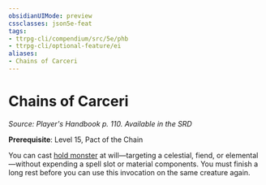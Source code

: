 ```yaml
---
obsidianUIMode: preview
cssclasses: json5e-feat
tags:
- ttrpg-cli/compendium/src/5e/phb
- ttrpg-cli/optional-feature/ei
aliases:
- Chains of Carceri
---
```

# Chains of Carceri
*Source: Player's Handbook p. 110. Available in the <span title='Systems Reference Document (5.1)'>SRD</span>*  

**Prerequisite**: Level 15, Pact of the Chain

You can cast [hold monster](/3-Mechanics/CLI/spells/hold-monster-xphb.md) at will—targeting a celestial, fiend, or elemental—without expending a spell slot or material components. You must finish a long rest before you can use this invocation on the same creature again.